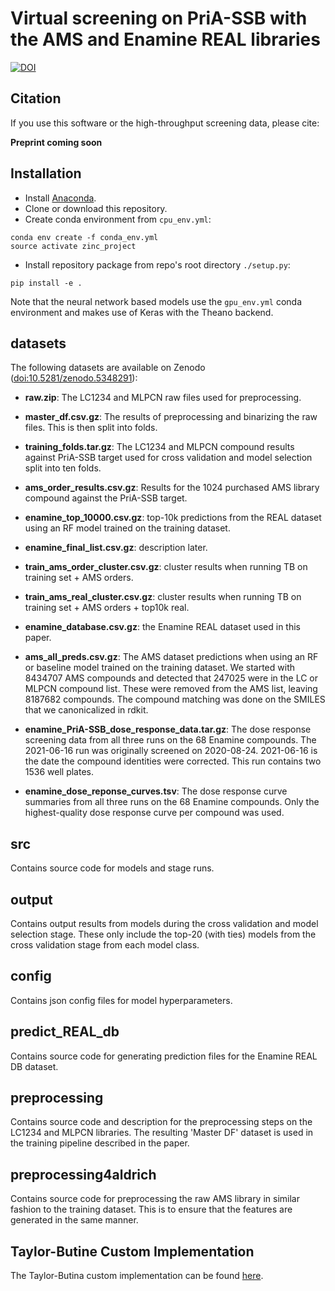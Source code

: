# Virtual screening on PriA-SSB with the AMS and Enamine REAL libraries

[![DOI](https://zenodo.org/badge/DOI/10.5281/zenodo.5348291.svg)](https://doi.org/10.5281/zenodo.5348291)

## Citation

If you use this software or the high-throughput screening data, please cite:

**Preprint coming soon**

## Installation

- Install [Anaconda](https://www.anaconda.com/download/).
- Clone or download this repository.
- Create conda environment from `cpu_env.yml`:
```
conda env create -f conda_env.yml
source activate zinc_project
```
- Install repository package from repo's root directory `./setup.py`:
```
pip install -e .
```

Note that the neural network based models use the `gpu_env.yml` conda environment and makes use of Keras with the Theano backend. 

## datasets

The following datasets are available on Zenodo ([doi:10.5281/zenodo.5348291](https://doi.org/10.5281/zenodo.5348291)):
- **raw.zip**: The LC1234 and MLPCN raw files used for preprocessing.
- **master_df.csv.gz**: The results of preprocessing and binarizing the raw files. This is then split into folds. 
- **training_folds.tar.gz**: The LC1234 and MLPCN compound results against PriA-SSB target used for cross validation and model selection split into ten folds.

- **ams_order_results.csv.gz**: Results for the 1024 purchased AMS library compound against the PriA-SSB target.

- **enamine_top_10000.csv.gz**: top-10k predictions from the REAL dataset using an RF model trained on the training dataset. 
- **enamine_final_list.csv.gz**: description later.

- **train_ams_order_cluster.csv.gz**: cluster results when running TB on training set + AMS orders.
- **train_ams_real_cluster.csv.gz**: cluster results when running TB on training set + AMS orders + top10k real.

- **enamine_database.csv.gz**: the Enamine REAL dataset used in this paper.
- **ams_all_preds.csv.gz**: The AMS dataset predictions when using an RF or baseline model trained on the training dataset. We started with 8434707 AMS compounds and detected that 247025 were in the LC or MLPCN compound list.  These were removed from the AMS list, leaving 8187682 compounds. The compound matching was done on the SMILES that we canonicalized in rdkit.
- **enamine_PriA-SSB_dose_response_data.tar.gz**: The dose response screening data from all three runs on the 68 Enamine compounds.  The 2021-06-16 run was originally screened on 2020-08-24. 2021-06-16 is the date the compound identities were corrected. This run contains two 1536 well plates.
- **enamine_dose_reponse_curves.tsv**: The dose response curve summaries from all three runs on the 68 Enamine compounds. Only the highest-quality dose response curve per compound was used.

## src

Contains source code for models and stage runs.

## output

Contains output results from models during the cross validation and model selection stage. 
These only include the top-20 (with ties) models from the cross validation stage from each model class.

## config

Contains json config files for model hyperparameters.

## predict_REAL_db

Contains source code for generating prediction files for the Enamine REAL DB dataset.

## preprocessing

Contains source code and description for the preprocessing steps on the LC1234 and MLPCN libraries. 
The resulting 'Master DF' dataset is used in the training pipeline described in the paper. 

## preprocessing4aldrich

Contains source code for preprocessing the raw AMS library in similar fashion to the training dataset. 
This is to ensure that the features are generated in the same manner. 

## Taylor-Butine Custom Implementation

The Taylor-Butina custom implementation can be found [here](https://github.com/gitter-lab/active-learning-drug-discovery/blob/master/active_learning_dd/utils/generate_bt_clustering.py).
